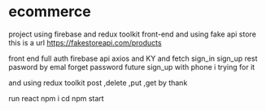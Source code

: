 # ecommerce  



project using firebase and redux toolkit front-end 
and using fake  api store this is a url  https://fakestoreapi.com/products  

front end 
full auth firebase 
api axios and KY and fetch
sign_in
sign_up
rest pasword by emal
forget password
future sign_up with phone i trying for it

and using redux toolkit 
post ,delete ,put ,get  by thank 


 
 run react 
 npm i
 cd <namefile>
 npm start
  

  
  
